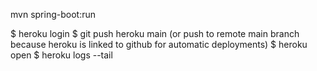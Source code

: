 mvn spring-boot:run

$ heroku login
$ git push heroku main (or push to remote main branch because heroku is linked to github for automatic deployments)
$ heroku open
$ heroku logs --tail